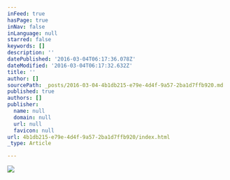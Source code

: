```yaml
---
inFeed: true
hasPage: true
inNav: false
inLanguage: null
starred: false
keywords: []
description: ''
datePublished: '2016-03-04T06:17:36.078Z'
dateModified: '2016-03-04T06:17:32.632Z'
title: ''
author: []
sourcePath: _posts/2016-03-04-4b1db215-e79e-4d4f-9a57-2ba1d7ffb920.md
published: true
authors: []
publisher:
  name: null
  domain: null
  url: null
  favicon: null
url: 4b1db215-e79e-4d4f-9a57-2ba1d7ffb920/index.html
_type: Article

---
```

![](https://s3-us-west-2.amazonaws.com/the-grid-img/p/1661c73cc3e4b5741d0f88b63f73b768f932dea3.png)